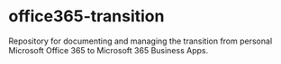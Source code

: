 # office365-transition
 Repository for documenting and managing the transition from personal Microsoft Office 365 to Microsoft 365 Business Apps.
